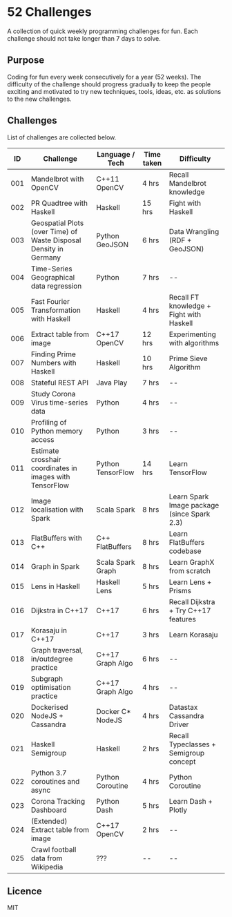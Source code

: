 # 52 Challenges

A collection of quick weekly programming challenges for fun. 
Each challenge should not take longer than 7 days to solve. 

## Purpose

Coding for fun every week consecutively for a year (52 weeks). 
The difficulty of the challenge should progress gradually to keep 
the people exciting and motivated to try new techniques, tools, ideas, etc. 
as solutions to the new challenges.

## Challenges 

List of challenges are collected below.

| ID  | Challenge                                | Language / Tech  | Time taken | Difficulty |
|-----|------------------------------------------|------------------|------------|------------|
| 001 | Mandelbrot with OpenCV                   | C++11 OpenCV     | 4 hrs      | Recall Mandelbrot knowledge |
| 002 | PR Quadtree with Haskell                 | Haskell          | 15 hrs     | Fight with Haskell |
| 003 | Geospatial Plots (over Time) of Waste Disposal Density in Germany | Python GeoJSON | 6 hrs | Data Wrangling (RDF + GeoJSON) |
| 004 | Time-Series Geographical data regression | Python           | 7 hrs      | --         |
| 005 | Fast Fourier Transformation with Haskell | Haskell          | 4 hrs      | Recall FT knowledge + Fight with Haskell |
| 006 | Extract table from image                 | C++17 OpenCV     | 12 hrs     | Experimenting with algorithms |
| 007 | Finding Prime Numbers with  Haskell      | Haskell          | 10 hrs     | Prime Sieve Algorithm | 
| 008 | Stateful REST API                        | Java Play        | 7 hrs      | -- |
| 009 | Study Corona Virus time-series data      | Python           | 4 hrs      | -- |
| 010 | Profiling of Python memory access        | Python           | 3 hrs      | -- |
| 011 | Estimate crosshair coordinates in images with TensorFlow    | Python TensorFlow | 14 hrs | Learn TensorFlow |
| 012 | Image localisation with Spark            | Scala Spark      | 8 hrs      | Learn Spark Image package (since Spark 2.3) |
| 013 | FlatBuffers with C++                     | C++ FlatBuffers  | 8 hrs      | Learn FlatBuffers codebase | 
| 014 | Graph in Spark                           | Scala Spark Graph| 8 hrs      | Learn GraphX from scratch |
| 015 | Lens in Haskell                          | Haskell Lens     | 5 hrs      | Learn Lens + Prisms |
| 016 | Dijkstra in C++17                        | C++17            | 6 hrs      | Recall Dijkstra + Try C++17 features |
| 017 | Korasaju in C++17                        | C++17            | 3 hrs      | Learn Korasaju |
| 018 | Graph traversal, in/outdegree practice   | C++17 Graph Algo | 6 hrs      | -- |
| 019 | Subgraph optimisation practice           | C++17 Graph Algo | 4 hrs      | -- |
| 020 | Dockerised NodeJS + Cassandra            | Docker C* NodeJS | 4 hrs      | Datastax Cassandra Driver |
| 021 | Haskell Semigroup                        | Haskell          | 2 hrs      | Recall Typeclasses + Semigroup concept | 
| 022 | Python 3.7 coroutines and async          | Python Coroutine | 4 hrs      | Python Coroutine |
| 023 | Corona Tracking Dashboard                | Python Dash      | 5 hrs      | Learn Dash + Plotly |
| 024 | (Extended) Extract table from image      | C++17 OpenCV     | 2 hrs      | -- |
| 025 | Crawl football data from Wikipedia       | ??? | -- | -- |

## Licence

MIT
